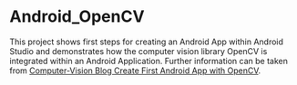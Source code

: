 # Android_OpenCV
This project shows first steps for creating an Android App within Android Studio and demonstrates how the computer vision library OpenCV is integrated within an Android Application.
Further information can be taken from
[Computer-Vision Blog Create First Android App with OpenCV](http://computer-vision.slieter.de/uncategorized/create-your-first-android-app-with-opencv/).
